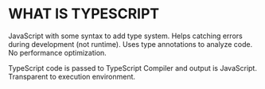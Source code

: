 # WHAT IS TYPESCRIPT

JavaScript with some syntax to add type system. Helps catching errors during development (not runtime). Uses type annotations to analyze code. No performance optimization.

TypeScript code is passed to TypeScript Compiler and output is JavaScript. Transparent to execution environment.
